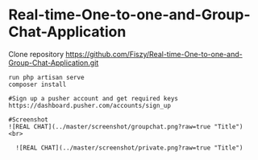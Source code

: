# Real-time-One-to-one-and-Group-Chat-Application

Clone repository https://github.com/Fiszy/Real-time-One-to-one-and-Group-Chat-Application.git


    run php artisan serve
    composer install
    
    #Sign up a pusher account and get required keys
    https://dashboard.pusher.com/accounts/sign_up
    
    #Screenshot
    ![REAL CHAT](../master/screenshot/groupchat.png?raw=true "Title")
    <br>
    
      ![REAL CHAT](../master/screenshot/private.png?raw=true "Title")
    
    
